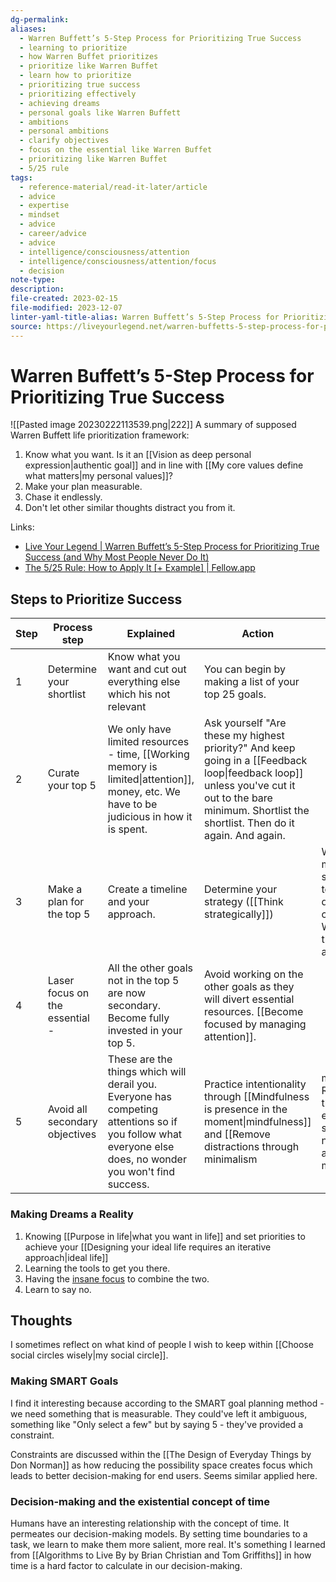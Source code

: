 ```yaml
---
dg-permalink: 
aliases:
  - Warren Buffett’s 5-Step Process for Prioritizing True Success
  - learning to prioritize
  - how Warren Buffet prioritizes
  - prioritize like Warren Buffet
  - learn how to prioritize
  - prioritizing true success
  - prioritizing effectively
  - achieving dreams
  - personal goals like Warren Buffett
  - ambitions
  - personal ambitions
  - clarify objectives
  - focus on the essential like Warren Buffet
  - prioritizing like Warren Buffet
  - 5/25 rule
tags:
  - reference-material/read-it-later/article
  - advice
  - expertise
  - mindset
  - advice
  - career/advice
  - advice
  - intelligence/consciousness/attention
  - intelligence/consciousness/attention/focus
  - decision
note-type: 
description: 
file-created: 2023-02-15
file-modified: 2023-12-07
linter-yaml-title-alias: Warren Buffett’s 5-Step Process for Prioritizing True Success
source: https://liveyourlegend.net/warren-buffetts-5-step-process-for-prioritizing-true-success-and-why-most-people-never-do-it/
---
```


# Warren Buffett’s 5-Step Process for Prioritizing True Success

![[Pasted image 20230222113539.png|222]]
A summary of supposed Warren Buffett life prioritization framework:
1. Know what you want. Is it an [[Vision as deep personal expression|authentic goal]] and in line with [[My core values define what matters|my personal values]]?
2. Make your plan measurable.
3. Chase it endlessly.
4. Don't let other similar thoughts distract you from it.


Links:
- [Live Your Legend | Warren Buffett’s 5-Step Process for Prioritizing True Success (and Why Most People Never Do It)](https://liveyourlegend.net/warren-buffetts-5-step-process-for-prioritizing-true-success-and-why-most-people-never-do-it/)
- [The 5/25 Rule: How to Apply It [+ Example] | Fellow.app](https://fellow.app/blog/leadership/the-5-25-rule-how-to-apply-it-example/#:~:text=Warren%20Buffet%20created%20the%205,that%20are%20your%20highest%20priority.)

## Steps to Prioritize Success

| Step | Process step                   | Explained                                                                                                                                                  | Action                                                                                                                                                                                                                                                  |                                                                                             |
| ---- | ------------------------------ | ---------------------------------------------------------------------------------------------------------------------------------------------------------- | ------------------------------------------------------------------------------------------------------------------------------------------------------------------------------------------------------------------------------------------------------- | ------------------------------------------------------------------------------------------- |
| 1    | Determine your shortlist       | Know what you want and cut out everything else which his not relevant                                                                                      | You can begin by making a list of your top 25 goals.                                                                                                                                                                                                    |                                                                                             |
| 2    | Curate your top 5              | We only have limited resources - time, [[Working memory is limited\|attention]], money, etc. We have to be judicious in how it is spent.                  | Ask yourself "Are these my highest priority?" And keep going in a [[Feedback loop\|feedback loop]] unless you've cut it out to the bare minimum. Shortlist the shortlist. Then do it again. And again. |                                                                                             |
| 3    | Make a plan for the top 5      | Create a timeline and your approach.                                                                                                                       | Determine your strategy ([[Think strategically]])                                                                                                                                                                                                        | What are measurable steps towards the dream? Who can help me? When should they be achieved? |
| 4    | Laser focus on the essential - | All the other goals not in the top 5 are now secondary. Become fully invested in your top 5.                                                               | Avoid working on the other goals as they will divert essential resources. [[Become focused by managing attention]].                                                                                                                                                     |                                                                                             |
| 5    | Avoid all secondary objectives | These are the things which will derail you. Everyone has competing attentions  so if you follow what everyone else does, no wonder you won't find success. | Practice intentionality through [[Mindfulness is presence in the moment\|mindfulness]] and [[Remove distractions through minimalism|minimalism]]. Remember that everything secondary is not important at the moment.                                             |                                                                                             |

### Making Dreams a Reality

1.  Knowing [[Purpose in life|what you want in life]] and set priorities to achieve your [[Designing your ideal life requires an iterative approach|ideal life]]
2.  Learning the tools to get you there.
3.  Having the [insane focus](https://liveyourlegend.net/11-steps-to-insane-focus-get-more-of-what-matters-done-in-3-hours-than-most-do-in-a-week) to combine the two.
4. Learn to say no.

## Thoughts

I sometimes reflect on what kind of people I wish to keep within [[Choose social circles wisely|my social circle]].

### Making SMART Goals

I find it interesting because according to the SMART goal planning method - we need something that is measurable. They could've left it ambiguous, something like "Only select a few" but by saying 5 - they've provided a constraint.

Constraints are discussed within the [[The Design of Everyday Things by Don Norman]] as how reducing the possibility space creates focus which leads to better decision-making for end users. Seems similar applied here.

### Decision-making and the existential concept of time

Humans have an interesting relationship with the concept of time. It permeates our decision-making models. By setting time boundaries to a task, we learn to make them more salient, more real. It's something I learned from [[Algorithms to Live By by Brian Christian and Tom Griffiths]] in how time is a hard factor to calculate in our decision-making.
